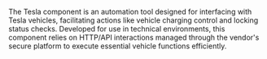The Tesla component is an automation tool designed for interfacing with Tesla vehicles, facilitating actions like vehicle charging control and locking status checks. Developed for use in technical environments, this component relies on HTTP/API interactions managed through the vendor's secure platform to execute essential vehicle functions efficiently.
